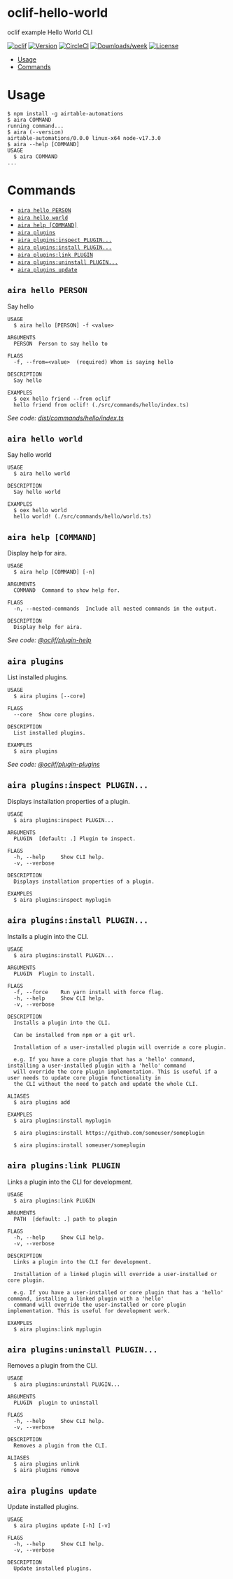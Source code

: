 oclif-hello-world
=================

oclif example Hello World CLI

[![oclif](https://img.shields.io/badge/cli-oclif-brightgreen.svg)](https://oclif.io)
[![Version](https://img.shields.io/npm/v/oclif-hello-world.svg)](https://npmjs.org/package/oclif-hello-world)
[![CircleCI](https://circleci.com/gh/oclif/hello-world/tree/main.svg?style=shield)](https://circleci.com/gh/oclif/hello-world/tree/main)
[![Downloads/week](https://img.shields.io/npm/dw/oclif-hello-world.svg)](https://npmjs.org/package/oclif-hello-world)
[![License](https://img.shields.io/npm/l/oclif-hello-world.svg)](https://github.com/oclif/hello-world/blob/main/package.json)

<!-- toc -->
* [Usage](#usage)
* [Commands](#commands)
<!-- tocstop -->
# Usage
<!-- usage -->
```sh-session
$ npm install -g airtable-automations
$ aira COMMAND
running command...
$ aira (--version)
airtable-automations/0.0.0 linux-x64 node-v17.3.0
$ aira --help [COMMAND]
USAGE
  $ aira COMMAND
...
```
<!-- usagestop -->
# Commands
<!-- commands -->
* [`aira hello PERSON`](#aira-hello-person)
* [`aira hello world`](#aira-hello-world)
* [`aira help [COMMAND]`](#aira-help-command)
* [`aira plugins`](#aira-plugins)
* [`aira plugins:inspect PLUGIN...`](#aira-pluginsinspect-plugin)
* [`aira plugins:install PLUGIN...`](#aira-pluginsinstall-plugin)
* [`aira plugins:link PLUGIN`](#aira-pluginslink-plugin)
* [`aira plugins:uninstall PLUGIN...`](#aira-pluginsuninstall-plugin)
* [`aira plugins update`](#aira-plugins-update)

## `aira hello PERSON`

Say hello

```
USAGE
  $ aira hello [PERSON] -f <value>

ARGUMENTS
  PERSON  Person to say hello to

FLAGS
  -f, --from=<value>  (required) Whom is saying hello

DESCRIPTION
  Say hello

EXAMPLES
  $ oex hello friend --from oclif
  hello friend from oclif! (./src/commands/hello/index.ts)
```

_See code: [dist/commands/hello/index.ts](https://github.com/dileep-kishore/airtable-automations/blob/v0.0.0/dist/commands/hello/index.ts)_

## `aira hello world`

Say hello world

```
USAGE
  $ aira hello world

DESCRIPTION
  Say hello world

EXAMPLES
  $ oex hello world
  hello world! (./src/commands/hello/world.ts)
```

## `aira help [COMMAND]`

Display help for aira.

```
USAGE
  $ aira help [COMMAND] [-n]

ARGUMENTS
  COMMAND  Command to show help for.

FLAGS
  -n, --nested-commands  Include all nested commands in the output.

DESCRIPTION
  Display help for aira.
```

_See code: [@oclif/plugin-help](https://github.com/oclif/plugin-help/blob/v5.1.10/src/commands/help.ts)_

## `aira plugins`

List installed plugins.

```
USAGE
  $ aira plugins [--core]

FLAGS
  --core  Show core plugins.

DESCRIPTION
  List installed plugins.

EXAMPLES
  $ aira plugins
```

_See code: [@oclif/plugin-plugins](https://github.com/oclif/plugin-plugins/blob/v2.0.11/src/commands/plugins/index.ts)_

## `aira plugins:inspect PLUGIN...`

Displays installation properties of a plugin.

```
USAGE
  $ aira plugins:inspect PLUGIN...

ARGUMENTS
  PLUGIN  [default: .] Plugin to inspect.

FLAGS
  -h, --help     Show CLI help.
  -v, --verbose

DESCRIPTION
  Displays installation properties of a plugin.

EXAMPLES
  $ aira plugins:inspect myplugin
```

## `aira plugins:install PLUGIN...`

Installs a plugin into the CLI.

```
USAGE
  $ aira plugins:install PLUGIN...

ARGUMENTS
  PLUGIN  Plugin to install.

FLAGS
  -f, --force    Run yarn install with force flag.
  -h, --help     Show CLI help.
  -v, --verbose

DESCRIPTION
  Installs a plugin into the CLI.

  Can be installed from npm or a git url.

  Installation of a user-installed plugin will override a core plugin.

  e.g. If you have a core plugin that has a 'hello' command, installing a user-installed plugin with a 'hello' command
  will override the core plugin implementation. This is useful if a user needs to update core plugin functionality in
  the CLI without the need to patch and update the whole CLI.

ALIASES
  $ aira plugins add

EXAMPLES
  $ aira plugins:install myplugin 

  $ aira plugins:install https://github.com/someuser/someplugin

  $ aira plugins:install someuser/someplugin
```

## `aira plugins:link PLUGIN`

Links a plugin into the CLI for development.

```
USAGE
  $ aira plugins:link PLUGIN

ARGUMENTS
  PATH  [default: .] path to plugin

FLAGS
  -h, --help     Show CLI help.
  -v, --verbose

DESCRIPTION
  Links a plugin into the CLI for development.

  Installation of a linked plugin will override a user-installed or core plugin.

  e.g. If you have a user-installed or core plugin that has a 'hello' command, installing a linked plugin with a 'hello'
  command will override the user-installed or core plugin implementation. This is useful for development work.

EXAMPLES
  $ aira plugins:link myplugin
```

## `aira plugins:uninstall PLUGIN...`

Removes a plugin from the CLI.

```
USAGE
  $ aira plugins:uninstall PLUGIN...

ARGUMENTS
  PLUGIN  plugin to uninstall

FLAGS
  -h, --help     Show CLI help.
  -v, --verbose

DESCRIPTION
  Removes a plugin from the CLI.

ALIASES
  $ aira plugins unlink
  $ aira plugins remove
```

## `aira plugins update`

Update installed plugins.

```
USAGE
  $ aira plugins update [-h] [-v]

FLAGS
  -h, --help     Show CLI help.
  -v, --verbose

DESCRIPTION
  Update installed plugins.
```
<!-- commandsstop -->
